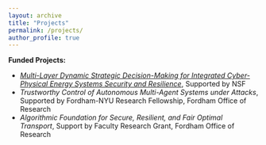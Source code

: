 ```yaml
---
layout: archive
title: "Projects"
permalink: /projects/
author_profile: true
---
```


**Funded Projects:**

- *[Multi-Layer Dynamic Strategic Decision-Making for Integrated Cyber-Physical Energy Systems Security and Resilience](https://www.nsf.gov/awardsearch/showAward?AWD_ID=2138956&HistoricalAwards=false)*, Supported by NSF
- *Trustworthy Control of Autonomous Multi-Agent Systems under Attacks*, Supported by Fordham-NYU Research Fellowship, Fordham Office of Research
- *Algorithmic Foundation for Secure, Resilient, and Fair Optimal Transport*, Support by Faculty Research Grant, Fordham Office of Research
